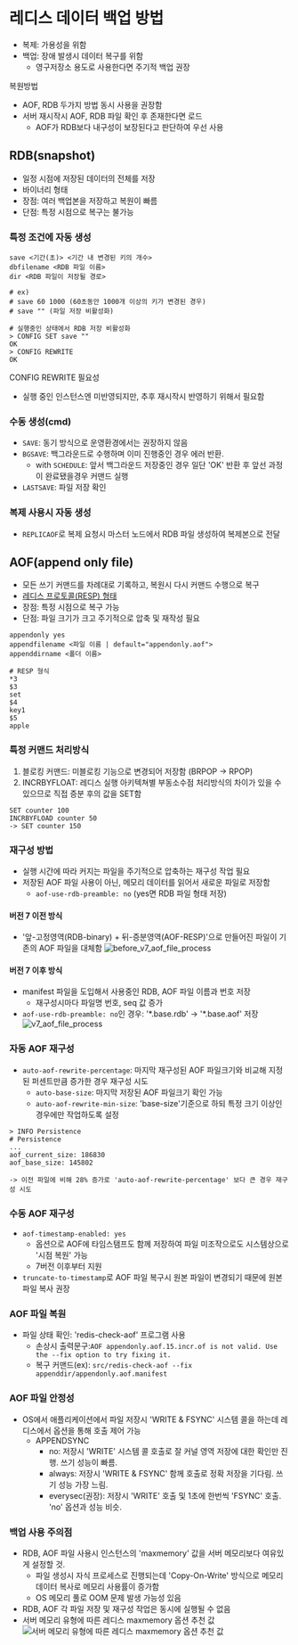 # 레디스 데이터 백업 방법
- 복제: 가용성을 위함
- 백업: 장애 발생시 데이터 복구를 위함
  - 영구저장소 용도로 사용한다면 주기적 백업 권장

복원방법
- AOF, RDB 두가지 방법 동시 사용을 권장함
- 서버 재시작시 AOF, RDB 파일 확인 후 존재한다면 로드
  - AOF가 RDB보다 내구성이 보장된다고 판단하여 우선 사용

 
## RDB(snapshot)
   - 일정 시점에 저장된 데이터의 전체를 저장
   - 바이너리 형태
   - 장점: 여러 백업본을 저장하고 복원이 빠름
   - 단점: 특정 시점으로 복구는 불가능

### 특정 조건에 자동 생성
```
save <기간(초)> <기간 내 변경된 키의 개수> 
dbfilename <RDB 파일 이름>
dir <RDB 파일이 저장될 경로>

# ex)
# save 60 1000 (60초동안 1000개 이상의 키가 변경된 경우)
# save "" (파일 저장 비활성화)

# 실행중인 상태에서 RDB 저장 비활성화
> CONFIG SET save ""
OK
> CONFIG REWRITE 
OK
```
CONFIG REWRITE 필요성
- 실행 중인 인스턴스엔 미반영되지만, 추후 재시작시 반영하기 위해서 필요함

### 수동 생성(cmd)
- `SAVE`: 동기 방식으로 운영환경에서는 권장하지 않음
- `BGSAVE`: 백그라운드로 수행하며 이미 진행중인 경우 에러 반환.
  - with `SCHEDULE`: 앞서 백그라운드 저장중인 경우 일단 'OK' 반환 후 앞선 과정이 완료됐을경우 커맨드 실행
- `LASTSAVE`: 파일 저장 확인

### 복제 사용시 자동 생성
- `REPLICAOF`로 복제 요청시 마스터 노드에서 RDB 파일 생성하여 복제본으로 전달


## AOF(append only file)
- 모든 쓰기 커맨드를 차례대로 기록하고, 복원시 다시 커맨드 수행으로 복구
- [레디스 프로토콜(RESP) 형태](https://redis.io/docs/reference/protocol-spec/#resp-protocol-description)
- 장점: 특정 시점으로 복구 가능
- 단점: 파일 크기가 크고 주기적으로 압축 및 재작성 필요
```
appendonly yes
appendfilename <파일 이름 | default="appendonly.aof">
appenddirname <폴더 이름>

# RESP 형식
*3
$3
set
$4
key1
$5
apple
```

### 특정 커맨드 처리방식
1. 블로킹 커맨드: 미블로킹 기능으로 변경되어 저장함 (BRPOP -> RPOP)  
2. INCRBYFLOAT: 레디스 실행 아키텍쳐별 부동소수점 처리방식의 차이가 있을 수 있으므로 직접 증분 후의 값을 SET함 
```
SET counter 100
INCRBYFLOAD counter 50
-> SET counter 150
```

### 재구성 방법
- 실행 시간에 따라 커지는 파일을 주기적으로 압축하는 재구성 작업 필요
- 저장된 AOF 파일 사용이 아닌, 메모리 데이터를 읽어서 새로운 파일로 저장함
  - `aof-use-rdb-preamble: no` (yes면 RDB 파일 형태 저장)

#### 버전 7 이전 방식
- '앞-고정영역(RDB-binary) + 뒤-증분영역(AOF-RESP)'으로 만들어진 파일이 기존의 AOF 파일을 대체함
![before_v7_aof_file_process](https://github.com/reumachoi/study_md/assets/85995802/9f256b8a-4fb5-4f9c-9936-f269a6542fac)

#### 버전 7 이후 방식
- manifest 파일을 도입해서 사용중인 RDB, AOF 파일 이름과 번호 저장
  - 재구성시마다 파일명 번호, seq 값 증가
- `aof-use-rdb-preamble: no`인 경우:  '\*.base.rdb' -> '\*.base.aof' 저장
![v7_aof_file_process](https://github.com/reumachoi/study_md/assets/85995802/631b3722-1322-400f-8745-4ed4a0130e0f)

### 자동 AOF 재구성
- `auto-aof-rewrite-percentage`: 마지막 재구성된 AOF 파일크기와 비교해 지정된 퍼센트만큼 증가한 경우 재구성 시도
  - `auto-base-size`: 마지막 저장된 AOF 파일크기 확인 가능
  - `auto-aof-rewrite-min-size`: 'base-size'기준으로 하되 특정 크기 이상인 경우에만 작업하도록 설정
```
> INFO Persistence
# Persistence
...
aof_current_size: 186830 
aof_base_size: 145802

-> 이전 파일에 비해 28% 증가로 'auto-aof-rewrite-percentage' 보다 큰 경우 재구성 시도
```

### 수동 AOF 재구성
- `aof-timestamp-enabled: yes` 
  - 옵션으로 AOF에 타임스탬프도 함께 저장하여 파일 미조작으로도 시스템상으로 '시점 복원' 가능
  - 7버전 이후부터 지원
- `truncate-to-timestamp`로 AOF 파일 복구시 원본 파일이 변경되기 때문에 원본 파일 복사 권장

### AOF 파일 복원
- 파일 상태 확인: 'redis-check-aof' 프로그램 사용
  - 손상시 출력문구:`AOF appendonly.aof.15.incr.of is not valid. Use the --fix option to try fixing it.`
  - 복구 커맨드(ex): `src/redis-check-aof --fix appenddir/appendonly.aof.manifest`

### AOF 파일 안정성
- OS에서 애플리케이션에서 파일 저장시 'WRITE & FSYNC' 시스템 콜을 하는데 레디스에서 옵션을 통해 호출 제어 가능
  - APPENDSYNC
    - no: 저장시 'WRITE' 시스템 콜 호출로 잘 커널 영역 저장에 대한 확인만 진행. 쓰기 성능이 빠름.
    - always: 저장시 'WRITE & FSYNC' 함께 호출로 정확 저장을 기다림. 쓰기 성능 가장 느림.
    - everysec(권장): 저장시 'WRITE' 호출 및 1초에 한번씩 'FSYNC' 호출. 'no' 옵션과 성능 비슷.  

### 백업 사용 주의점
- RDB, AOF 파일 사용시 인스턴스의 'maxmemory' 값을 서버 메모리보다 여유있게 설정할 것.
  - 파일 생성시 자식 프로세스로 진행되는데 'Copy-On-Write' 방식으로 메모리 데이터 복사로 메모리 사용률이 증가함
  - OS 메모리 풀로 OOM 문제 발생 가능성 있음
- RDB, AOF 각 파일 저장 및 재구성 작업은 동시에 실행될 수 없음
- 서버 메모리 유형에 따른 레디스 maxmemory 옵션 추천 값
![서버 메모리 유형에 따른 레디스 maxmemory 옵션 추천 값](https://github.com/reumachoi/study_md/assets/85995802/df2d00d0-8372-4fc9-8c4b-f516998015c0)
